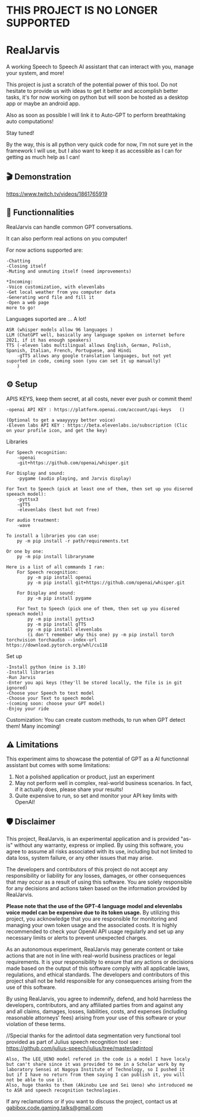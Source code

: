 # THIS PROJECT IS NO LONGER SUPPORTED

# RealJarvis
A working Speech to Speech AI assistant that can interact with you, manage your system, and more!

This project is just a scratch of the potential power of this tool.
Do not hesitate to provide us with ideas to get it better and accomplish better tasks, it's for now working on python but will soon be hosted as a desktop app or maybe an android app.

Also as soon as possible I will link it to Auto-GPT to perform breathtaking auto computations!

Stay tuned!

By the way, this is all python very quick code for now, I'm not sure yet in the framework I will use, but I also want to keep it as accessible as I can for getting as much help as I can!

## 🎬 Demonstration
https://www.twitch.tv/videos/1861765919

## 📖 Functionnalities
RealJarvis can handle common GPT conversations.

It can also perform real actions on you computer! 

For now actions supported are:

    -Chatting
    -Closing itself
    -Muting and unmuting itself (need improvements)

    *Incoming:
    -Voice customization, with elevenlabs
    -Get local weather from you computer data 
    -Generating word file and fill it 
    -Open a web page
    more to go!
    
Languages suported are ... A lot!

    ASR (whisper models allow 96 languages )
    LLM (ChatGPT well, basically any language spoken on internet before 2021, if it has enough speakers)
    TTS (-eleven labs multilingual allows English, German, Polish, Spanish, Italian, French, Portuguese, and Hindi
        -gTTS allows any google translation languages, but not yet suported in code, coming soon (you can set it up manually)
        )
## ⚙️ Setup
APIS KEYS, keep them secret, at all costs, never ever push or commit them!

    -openai API KEY : https://platform.openai.com/account/api-keys   ()

    (Optional to get a waayyyyy better voice) 
    -Eleven labs API KEY : https://beta.elevenlabs.io/subscription (Clic on your profile icon, and get the key)

Libraries 

    For Speech recognition:
        -openai
        -git+https://github.com/openai/whisper.git 

    For Display and sound:
        -pygame (audio playing, and Jarvis display)

    For Text to Speech (pick at least one of them, then set up you disered speeach model):
        -pyttsx3
        -gTTS
        -elevenlabs (best but not free)

    For audio treatment:
        -wave
    
    To install a libraries you can use:
        py -m pip install -r path/requirements.txt
        
    Or one by one:
        py -m pip install libraryname
    
    Here is a list of all commands I ran:
        For Speech recognition:
            py -m pip install openai
            py -m pip install git+https://github.com/openai/whisper.git 

        For Display and sound:
            py -m pip install pygame

        For Text to Speech (pick one of them, then set up you disered speeach model)
            py -m pip install pyttsx3
            py -m pip install gTTS
            py -m pip install elevenlabs
            (i don't remember why this one) py -m pip install torch torchvision torchaudio --index-url https://download.pytorch.org/whl/cu118
    


Set up

    -Install python (mine is 3.10)
    -Install libraries
    -Run Jarvis
    -Enter you api keys (they'll be stored locally, the file is in git ignored)
    -Choose your Speech to text model
    -Choose your Text to speech model
    -(coming soon: choose your GPT model)
    -Enjoy your ride

Customization:
    You can create custom methods, to run when GPT detect them!
    Many incoming!

## ⚠️ Limitations 

This experiment aims to showcase the potential of GPT as a AI functionnal assistant but comes with some limitations:

1. Not a polished application or product, just an experiment
2. May not perform well in complex, real-world business scenarios. In fact, if it actually does, please share your results!
3. Quite expensive to run, so set and monitor your API key limits with OpenAI!

## 🛡 Disclaimer

This project, RealJarvis, is an experimental application and is provided "as-is" without any warranty, express or implied. By using this software, you agree to assume all risks associated with its use, including but not limited to data loss, system failure, or any other issues that may arise.

The developers and contributors of this project do not accept any responsibility or liability for any losses, damages, or other consequences that may occur as a result of using this software. You are solely responsible for any decisions and actions taken based on the information provided by RealJarvis.

**Please note that the use of the GPT-4 language model and elevenlabs voice model can be expensive due to its token usage.** By utilizing this project, you acknowledge that you are responsible for monitoring and managing your own token usage and the associated costs. It is highly recommended to check your OpenAI API usage regularly and set up any necessary limits or alerts to prevent unexpected charges.

As an autonomous experiment, RealJarvis may generate content or take actions that are not in line with real-world business practices or legal requirements. It is your responsibility to ensure that any actions or decisions made based on the output of this software comply with all applicable laws, regulations, and ethical standards. The developers and contributors of this project shall not be held responsible for any consequences arising from the use of this software.

By using RealJarvis, you agree to indemnify, defend, and hold harmless the developers, contributors, and any affiliated parties from and against any and all claims, damages, losses, liabilities, costs, and expenses (including reasonable attorneys' fees) arising from your use of this software or your violation of these terms.

//Special thanks for the adintool data segmentation very functional tool provided as part of Julius speech recognition tool
    see : https://github.com/julius-speech/julius/tree/master/adintool

    Also, The LEE_UENO model refered in the code is a model I have localy but can't share since it was provided to me in a Scholar work by my laboratory Sensei at Nagoya Institute of Technology, so I pushed it but if I have no return from them saying I can publish it, you will not be able to use it.
    Also, huge thanks to them (Akinobu Lee and Sei Ueno) who introduced me to ASR and speech recognition technologies.

If any reclamations or if you want to discuss the project, contact us at gabibox.code.gaming.talks@gmail.com
